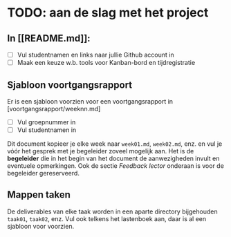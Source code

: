# TODO: aan de slag met het project

## In [[README.md]]:

- [ ] Vul studentnamen en links naar jullie Github account in
- [ ] Maak een keuze w.b. tools voor Kanban-bord en tijdregistratie

## Sjabloon voortgangsrapport

Er is een sjabloon voorzien voor een voortgangsrapport in [voortgangsrapport/weeknn.md]

- [ ] Vul groepnummer in
- [ ] Vul studentnamen in

Dit document kopieer je elke week naar `week01.md`, `week02.md`, enz. en vul je vóór het gesprek met je begeleider zoveel mogelijk aan. Het is de **begeleider** die in het begin van het document de aanwezigheden invult en eventuele opmerkingen. Ook de sectie *Feedback lector* onderaan is voor de begeleider gereserveerd.

## Mappen taken

De deliverables van elke taak worden in een aparte directory bijgehouden `taak01`, `taak02`, enz. Vul ook telkens het lastenboek aan, daar is al een sjabloon voor voorzien.

